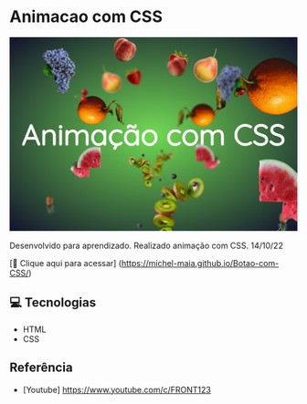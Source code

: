 # Animacao com CSS


![preview](./.github/preview.png)


Desenvolvido para aprendizado. Realizado animação com CSS. 14/10/22


[🔗 Clique aqui para acessar] (https://michel-maia.github.io/Botao-com-CSS/)


## 💻 Tecnologias

- HTML
- CSS


## Referência

- [Youtube] https://www.youtube.com/c/FRONT123

